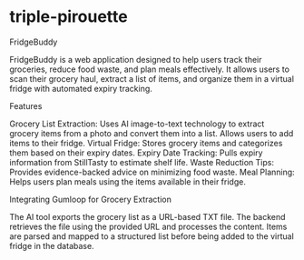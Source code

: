 # triple-pirouette
FridgeBuddy

FridgeBuddy is a web application designed to help users track their groceries, reduce food waste, and plan meals effectively. It allows users to scan their grocery haul, extract a list of items, and organize them in a virtual fridge with automated expiry tracking.

Features

Grocery List Extraction: Uses AI image-to-text technology to extract grocery items from a photo and convert them into a list. Allows users to add items to their fridge.
Virtual Fridge: Stores grocery items and categorizes them based on their expiry dates.
Expiry Date Tracking: Pulls expiry information from StillTasty to estimate shelf life.
Waste Reduction Tips: Provides evidence-backed advice on minimizing food waste.
Meal Planning: Helps users plan meals using the items available in their fridge.

Integrating Gumloop for Grocery Extraction

The AI tool exports the grocery list as a URL-based TXT file.
The backend retrieves the file using the provided URL and processes the content.
Items are parsed and mapped to a structured list before being added to the virtual fridge in the database.